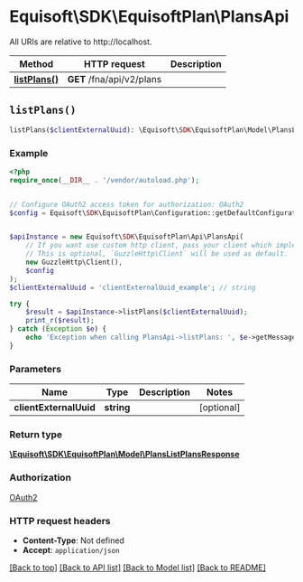 # Equisoft\SDK\EquisoftPlan\PlansApi

All URIs are relative to http://localhost.

Method | HTTP request | Description
------------- | ------------- | -------------
[**listPlans()**](PlansApi.md#listPlans) | **GET** /fna/api/v2/plans | 


## `listPlans()`

```php
listPlans($clientExternalUuid): \Equisoft\SDK\EquisoftPlan\Model\PlansListPlansResponse
```



### Example

```php
<?php
require_once(__DIR__ . '/vendor/autoload.php');


// Configure OAuth2 access token for authorization: OAuth2
$config = Equisoft\SDK\EquisoftPlan\Configuration::getDefaultConfiguration()->setAccessToken('YOUR_ACCESS_TOKEN');


$apiInstance = new Equisoft\SDK\EquisoftPlan\Api\PlansApi(
    // If you want use custom http client, pass your client which implements `GuzzleHttp\ClientInterface`.
    // This is optional, `GuzzleHttp\Client` will be used as default.
    new GuzzleHttp\Client(),
    $config
);
$clientExternalUuid = 'clientExternalUuid_example'; // string

try {
    $result = $apiInstance->listPlans($clientExternalUuid);
    print_r($result);
} catch (Exception $e) {
    echo 'Exception when calling PlansApi->listPlans: ', $e->getMessage(), PHP_EOL;
}
```

### Parameters

Name | Type | Description  | Notes
------------- | ------------- | ------------- | -------------
 **clientExternalUuid** | **string**|  | [optional]

### Return type

[**\Equisoft\SDK\EquisoftPlan\Model\PlansListPlansResponse**](../Model/PlansListPlansResponse.md)

### Authorization

[OAuth2](../../README.md#OAuth2)

### HTTP request headers

- **Content-Type**: Not defined
- **Accept**: `application/json`

[[Back to top]](#) [[Back to API list]](../../README.md#endpoints)
[[Back to Model list]](../../README.md#models)
[[Back to README]](../../README.md)
